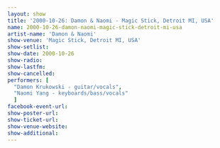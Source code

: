 ```yaml
---
layout: show
title: '2000-10-26: Damon & Naomi - Magic Stick, Detroit MI, USA'
name: 2000-10-26-damon-naomi-magic-stick-detroit-mi-usa
artist-name: 'Damon & Naomi'
show-venue: 'Magic Stick, Detroit MI, USA'
show-setlist: 
show-date: 2000-10-26
show-radio: 
show-lastfm: 
show-cancelled: 
performers: [
  "Damon Krukowski - guitar/vocals",
  "Naomi Yang - keyboards/bass/vocals"
  ]
facebook-event-url: 
show-poster-url: 
show-ticket-url: 
show-venue-website: 
show-additional: 
---
```


